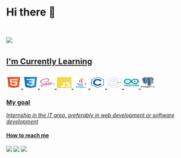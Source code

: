 <div>
  <h1>Hi there 👋<h1>
  <a href="https://github.com/jefersonBorges">
    <!--
      <img height="160em" src="https://github-readme-stats.vercel.app/api?username=jefersonBorges&show_icons=true&theme=dark&include_all_commits=true&count_private=true"/>
    -->
  <img height="200em" src="https://github-readme-stats.vercel.app/api/top-langs/?username=jefersonBorges&layout=compact&langs_count=16&theme=dark"/>
</div>
    
<div>
  <h2>I'm Currently Learning<h2>
    <img  alt="HTML5" height="30" width="40" src="https://raw.githubusercontent.com/devicons/devicon/master/icons/html5/html5-original.svg"/>
    <img  alt="CSS3" height="30" width="40" src="https://raw.githubusercontent.com/devicons/devicon/master/icons/css3/css3-original.svg"/>
    <img  alt="SASS" height="30" width="40" src="https://raw.githubusercontent.com/devicons/devicon/master/icons/sass/sass-original.svg"/>
    <img  alt="JavaScript" height="30" width="40" src="https://raw.githubusercontent.com/devicons/devicon/master/icons/javascript/javascript-plain.svg"/>
    <img  alt="JAVA" height="30" width="40" src="https://raw.githubusercontent.com/devicons/devicon/master/icons/java/java-original.svg"/>
    <img  alt="C" height="30" width="40" src="https://raw.githubusercontent.com/devicons/devicon/master/icons/c/c-line.svg"/>
    <img  alt="C++" height="30" width="40" src="https://raw.githubusercontent.com/devicons/devicon/master/icons/cplusplus/cplusplus-line.svg"/>
    <img  alt="Arduino"  height="30" width="40" src="https://raw.githubusercontent.com/devicons/devicon/master/icons/arduino/arduino-original-wordmark.svg"/>
    <img  alt="PostgreSQL" height="30" width="40" src="https://raw.githubusercontent.com/devicons/devicon/master/icons/postgresql/postgresql-original-wordmark.svg"/>
</div>
    
<div>
  <h3>My goal</h3>
  <em>Internship in the IT area, preferably in web development or software development</em>
</div>
    
<div>
  <h4>How to reach me<h4>
  <a target="_blank" href="https://github.com/jefersonBorges" alt="GitHub Profile"><img src="https://img.shields.io/badge/GitHub-100000?style=for-the-badge&logo=github&logoColor=white"/></a>
  <a target="_blank" href="https://www.linkedin.com/in/jeferson-borges-543b34229" alt="Linkedin Profile"><img src="https://img.shields.io/badge/LinkedIn-0077B5?style=for-the-badge&logo=linkedin&logoColor=white"/></a>
  <a target="_blank" href="mailto:borges.jeferson@outlook.com" alt="E-mail"><img src="https://img.shields.io/badge/Microsoft_Outlook-0078D4?style=for-the-badge&logo=microsoft-outlook&logoColor=white"/></a>
</div>
